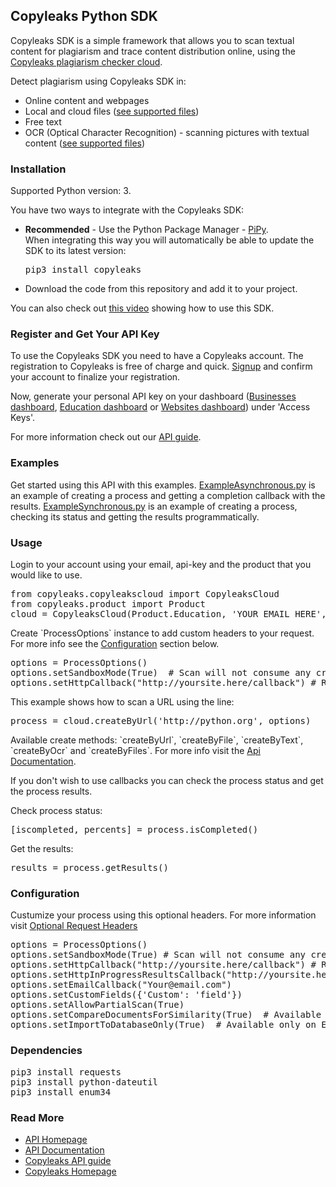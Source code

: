 <h2>Copyleaks Python SDK</h2>
<p>
Copyleaks SDK is a simple framework that allows you to scan textual content for plagiarism and trace content distribution online, using the <a href="https://api.copyleaks.com">Copyleaks plagiarism checker cloud</a>.
</p>
<p>
Detect plagiarism using Copyleaks SDK in:  
<ul>
<li>Online content and webpages</li>
<li>Local and cloud files (<a href=https://api.copyleaks.com/GeneralDocumentation/TechnicalSpecifications#supportedfiletypes">see supported files</a>)</li>
<li>Free text</li>
<li>OCR (Optical Character Recognition) - scanning pictures with textual content (<a href="https://api.copyleaks.com/GeneralDocumentation/TechnicalSpecifications#supportedfiletypes">see supported files</a>)</li>
</ul>
</p>
<h3>Installation</h3>
<p>Supported Python version: 3.</p><p>You have two ways to integrate with the Copyleaks SDK:</p>
<ul>
<li><b>Recommended</b> - Use the Python Package Manager - <a href="https://pypi.python.org/pypi/copyleaks">PiPy</a>.
  <br>
  When integrating this way you will automatically be able to update the SDK to its latest version:
<pre>
pip3 install copyleaks
</pre>
</li>
<li>Download the code from this repository and add it to your project.
</ul>
  <p>You can also check out <a href="https://www.youtube.com/watch?v=B2Lck9Pst2M"> this video</a> showing how to use this SDK.</p>
<h3>Register and Get Your API Key</h3>
 <p>To use the Copyleaks SDK you need to have a Copyleaks account. The registration to Copyleaks is free of charge and quick. <a href="https://copyleaks.com/Account/Register">Signup</a> and confirm your account to finalize your registration.</p>
 <p>Now, generate your personal API key on your dashboard (<a href="https://api.copyleaks.com/businessesapi">Businesses dashboard</a>, <a href="https://api.copyleaks.com/academicapi">Education dashboard</a> or <a href="https://api.copyleaks.com/websitesapi">Websites dashboard</a>) under 'Access Keys'.</p>
 <p>For more information check out our <a href="https://api.copyleaks.com/Guides/HowToUse">API guide</a>.</p>
<h3>Examples</h3>
Get started using this API with this examples. <a href="https://github.com/Copyleaks/Python-Plagiarism-Checker/blob/master/ExampleAsynchronous.py">ExampleAsynchronous.py</a> is an example of creating a process and getting a completion callback with the results. <a href="https://github.com/Copyleaks/Python-Plagiarism-Checker/blob/master/ExampleSynchronous.py">ExampleSynchronous.py</a> is an example of creating a process, checking its status and getting the results programmatically.
<h3>Usage</h3>
<p>Login to your account using your email, api-key and the product that you would like to use.
</p>
<pre>
from copyleaks.copyleakscloud import CopyleaksCloud
from copyleaks.product import Product
cloud = CopyleaksCloud(Product.Education, 'YOUR_EMAIL_HERE', 'YOUR_API_KEY_HERE')# You can change the product.
</pre>
<p>Create `ProcessOptions` instance to add custom headers to your request. For more info see the <a href="https://github.com/Copyleaks/Python-Plagiarism-Checker#configuration">Configuration</a> section below.
</p>
<pre>
options = ProcessOptions()
options.setSandboxMode(True)  # Scan will not consume any credits and will return dummy results.
options.setHttpCallback("http://yoursite.here/callback") # Recieve a completion callback with the results. For testing purposes we recommend using http://requestb.in
</pre>
<p>This example shows how to scan a URL using the line:</p>
<pre>process = cloud.createByUrl('http://python.org', options)</pre>
<p>Available create methods: `createByUrl`, `createByFile`, `createByText`, `createByOcr` and `createByFiles`.
For more info visit the <a href="https://api.copyleaks.com/documentation">Api Documentation</a>.
</p>
<p>If you don't wish to use callbacks you can check the process status and get the process results.</p>
<p>Check process status:
</p>
<pre>
[iscompleted, percents] = process.isCompleted()
</pre>
<p>Get the results:</p>
<pre>results = process.getResults()</pre>
<h3>Configuration</h3>
<p>Custumize your process using this optional headers. For more information visit <a href="https://api.copyleaks.com/documentation/headers">Optional Request Headers</a>
</p>
<pre>
options = ProcessOptions()
options.setSandboxMode(True) # Scan will not consume any credits and will return dummy results.
options.setHttpCallback("http://yoursite.here/callback") # Recieve a completion callback. For testing purposes we recommend using http://requestb.in
options.setHttpInProgressResultsCallback("http://yoursite.here/callback/results")
options.setEmailCallback("Your@email.com")
options.setCustomFields({'Custom': 'field'})
options.setAllowPartialScan(True)
options.setCompareDocumentsForSimilarity(True)  # Available only on compareByFiles
options.setImportToDatabaseOnly(True)  # Available only on Education API
</pre>
<h3>Dependencies</h3>
<pre>
pip3 install requests
pip3 install python-dateutil
pip3 install enum34
</pre>
<h3>Read More</h3>
<ul>
<li><a href="https://api.copyleaks.com">API Homepage</a></li>
<li><a href="https://api.copyleaks.com/documentation">API Documentation</a></li>
<li><a href="https://api.copyleaks.com/Guides/HowToUse">Copyleaks API guide</a></li>
<li><a href="https://copyleaks.com">Copyleaks Homepage</a></li>
</ul>

